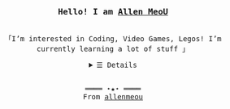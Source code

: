 
<h3 align="center"><samp>Hello! I am <b><a rel="nofollow noopener noreferrer" target="_blank" href="https://kevincui.dev">Allen MeoU</a></b></samp></h3>
<p align="center"><br>
  <samp>
    「I’m interested in Coding, Video Games, Legos!
I’m currently learning a lot of stuff 」<br>
  </samp>
</p>
<details align="center">
   <summary> <samp>&#9776; Details</samp></summary>
   <p align="center">
      
   

  <img src="https://github-readme-stats.vercel.app/api/top-langs/?username=allenmeou&theme=darcula&layout=compact&langs_count=6">
  <br>
  
 <a href="https://github.com/allenmeou?tab=followers" target="_blank"><img alt="Updates" src="https://img.shields.io/badge/--000000?style=flat-square&logo=RSS&logoColor=white"></a>
     <a href="https://github.com/allenmeou" target="_blank"><img alt="allenmeou" src="https://badges.pufler.dev/visits/allenmeou/allenmeou?logo=GitHub&label=visits&color=success&logoColor=white&style=flat-square"/></a>
     <a href="https://github.com/allenmeou/allenmeou" target="_blank"><img alt="GitHub hits" src="https://img.shields.io/github/last-commit/allenmeou/allenmeou?label=profile%20updated&style=flat-square"></a>
  </samp>
  </p>
</details>
<br>
<samp>
  <p align="center">
    ════ ⋆★⋆ ════<br>
    From <a href="https://github.com/allenmeou/allenmeou">allenmeou</a>
  </p>
</samp>
